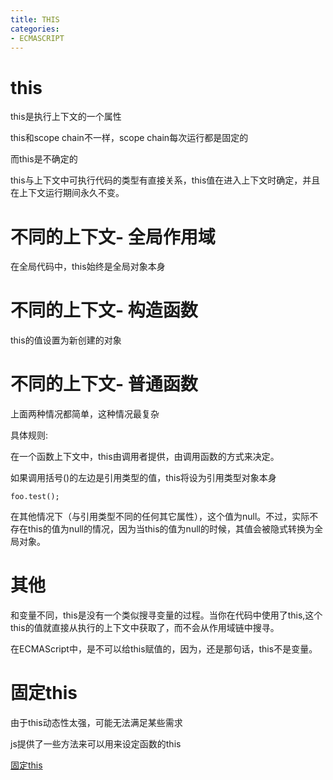 ```yaml
---
title: THIS
categories: 
- ECMASCRIPT
---
```


# this 

this是执行上下文的一个属性

this和scope chain不一样，scope chain每次运行都是固定的

而this是不确定的


this与上下文中可执行代码的类型有直接关系，this值在进入上下文时确定，并且在上下文运行期间永久不变。


# 不同的上下文- 全局作用域

在全局代码中，this始终是全局对象本身

# 不同的上下文- 构造函数

this的值设置为新创建的对象

# 不同的上下文- 普通函数

上面两种情况都简单，这种情况最复杂

具体规则:

在一个函数上下文中，this由调用者提供，由调用函数的方式来决定。

如果调用括号()的左边是引用类型的值，this将设为引用类型对象本身

```
foo.test();
```

在其他情况下（与引用类型不同的任何其它属性），这个值为null。不过，实际不存在this的值为null的情况，因为当this的值为null的时候，其值会被隐式转换为全局对象。


# 其他

和变量不同，this是没有一个类似搜寻变量的过程。当你在代码中使用了this,这个 this的值就直接从执行的上下文中获取了，而不会从作用域链中搜寻。



在ECMAScript中，是不可以给this赋值的，因为，还是那句话，this不是变量。

# 固定this

由于this动态性太强，可能无法满足某些需求

js提供了一些方法来可以用来设定函数的this

[固定this](./JAVASCRIPT/FUNCTION.md)


